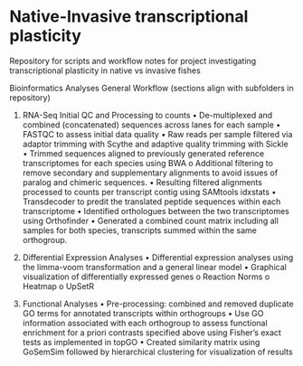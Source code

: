 # Native-Invasive transcriptional plasticity
Repository for scripts and workflow notes for project investigating transcriptional plasticity in native vs invasive fishes

Bioinformatics Analyses General Workflow (sections align with subfolders in repository)
1. RNA-Seq Initial QC and Processing to counts
  •	De-multiplexed and combined (concatenated) sequences across lanes for each sample
  • FASTQC to assess initial data quality
  •	Raw reads per sample filtered via adaptor trimming with Scythe and adaptive quality trimming with Sickle
  •	Trimmed sequences aligned to previously generated reference transcriptomes for each species using BWA 
      o	Additional filtering to remove secondary and supplementary alignments to avoid issues of paralog and chimeric sequences. 
  •	Resulting filtered alignments processed to counts per transcript contig using SAMtools idxstats 
  •	Transdecoder to predit the translated peptide sequences within each transcriptome 
  •	Identified orthologues between the two transcriptomes using Orthofinder
  •	Generated a combined count matrix including all samples for both species, transcripts summed within the same orthogroup. 

2. Differential Expression Analyses
  •	Differential expression analyses using the limma-voom transformation and a general linear model 
  •	Graphical visualization of differentially expressed genes 
    o	Reaction Norms 
    o	Heatmap 
    o	UpSetR

3. Functional Analyses
  •	Pre-processing: combined and removed duplicate GO terms for annotated transcripts within orthogroups
  •	Use GO information associated with each orthogroup to assess functional enrichment for a priori contrasts specified above using Fisher’s exact tests as implemented in topGO
  •	Created similarity matrix using GoSemSim followed by hierarchical clustering for visualization of results
